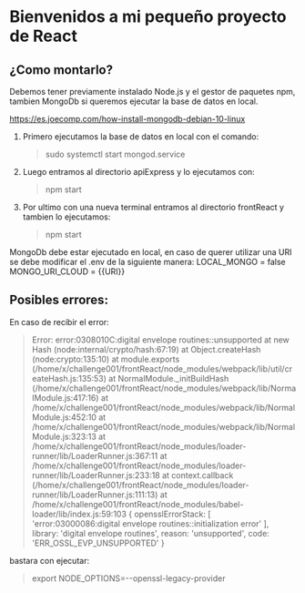 <h1>Bienvenidos a mi pequeño proyecto de React</h1>

 <h2> ¿Como montarlo? </h2>

 Debemos tener previamente instalado Node.js y el gestor de paquetes npm, tambien MongoDb si queremos ejecutar la base de datos en local.

 https://es.joecomp.com/how-install-mongodb-debian-10-linux
 
 
 1. Primero ejecutamos la base de datos en local con el comando:
    > sudo systemctl start mongod.service
 2. Luego entramos al directorio apiExpress y lo ejecutamos con:
    > npm start
 3. Por ultimo con una nueva terminal entramos al directorio frontReact y tambien lo ejecutamos:
    > npm start


MongoDb debe estar ejecutado en local, en caso de querer utilizar una URI se debe modificar el .env de la siguiente manera:
LOCAL_MONGO = false
MONGO_URI_CLOUD = {{URI}}


<h2>Posibles errores:</h2>

En caso de recibir el error:

>Error: error:0308010C:digital envelope routines::unsupported
>    at new Hash (node:internal/crypto/hash:67:19)
>    at Object.createHash (node:crypto:135:10)
>    at module.exports (/home/x/challenge001/frontReact/node_modules/webpack/lib/util/createHash.js:135:53)
>    at NormalModule._initBuildHash (/home/x/challenge001/frontReact/node_modules/webpack/lib/NormalModule.js:417:16)
>    at /home/x/challenge001/frontReact/node_modules/webpack/lib/NormalModule.js:452:10
>    at /home/x/challenge001/frontReact/node_modules/webpack/lib/NormalModule.js:323:13
>    at /home/x/challenge001/frontReact/node_modules/loader-runner/lib/LoaderRunner.js:367:11
>    at /home/x/challenge001/frontReact/node_modules/loader-runner/lib/LoaderRunner.js:233:18
>    at context.callback (/home/x/challenge001/frontReact/node_modules/loader-runner/lib/LoaderRunner.js:111:13)
>    at /home/x/challenge001/frontReact/node_modules/babel-loader/lib/index.js:59:103 {
>  opensslErrorStack: [ 'error:03000086:digital envelope routines::initialization error' ],
>  library: 'digital envelope routines',
>  reason: 'unsupported',
>  code: 'ERR_OSSL_EVP_UNSUPPORTED'
>}

bastara con ejecutar:
> export NODE_OPTIONS=--openssl-legacy-provider